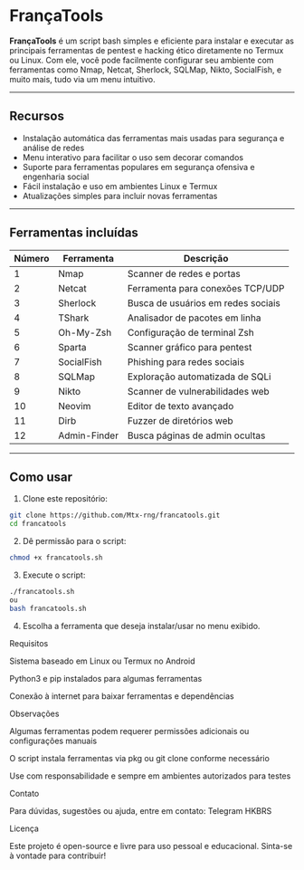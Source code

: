 # FrançaTools

**FrançaTools** é um script bash simples e eficiente para instalar e executar as principais ferramentas de pentest e hacking ético diretamente no Termux ou Linux. Com ele, você pode facilmente configurar seu ambiente com ferramentas como Nmap, Netcat, Sherlock, SQLMap, Nikto, SocialFish, e muito mais, tudo via um menu intuitivo.

---

## Recursos

- Instalação automática das ferramentas mais usadas para segurança e análise de redes  
- Menu interativo para facilitar o uso sem decorar comandos  
- Suporte para ferramentas populares em segurança ofensiva e engenharia social  
- Fácil instalação e uso em ambientes Linux e Termux  
- Atualizações simples para incluir novas ferramentas

---

## Ferramentas incluídas

| Número | Ferramenta        | Descrição                           |
|--------|-------------------|-----------------------------------|
| 1      | Nmap              | Scanner de redes e portas          |
| 2      | Netcat            | Ferramenta para conexões TCP/UDP  |
| 3      | Sherlock          | Busca de usuários em redes sociais |
| 4      | TShark            | Analisador de pacotes em linha    |
| 5      | Oh-My-Zsh         | Configuração de terminal Zsh      |
| 6      | Sparta            | Scanner gráfico para pentest      |
| 7      | SocialFish        | Phishing para redes sociais       |
| 8      | SQLMap            | Exploração automatizada de SQLi   |
| 9      | Nikto             | Scanner de vulnerabilidades web   |
| 10     | Neovim            | Editor de texto avançado           |
| 11     | Dirb              | Fuzzer de diretórios web           |
| 12     | Admin-Finder      | Busca páginas de admin ocultas    |

---

## Como usar

1. Clone este repositório:

```bash
git clone https://github.com/Mtx-rng/francatools.git
cd francatools
```
2. Dê permissão para o script:


```bash
chmod +x francatools.sh
```
3. Execute o script:
```bash
./francatools.sh
ou
bash francatools.sh
```
4. Escolha a ferramenta que deseja instalar/usar no menu exibido.






Requisitos

Sistema baseado em Linux ou Termux no Android

Python3 e pip instalados para algumas ferramentas

Conexão à internet para baixar ferramentas e dependências





Observações

Algumas ferramentas podem requerer permissões adicionais ou configurações manuais

O script instala ferramentas via pkg ou git clone conforme necessário

Use com responsabilidade e sempre em ambientes autorizados para testes





Contato

Para dúvidas, sugestões ou ajuda, entre em contato:
Telegram HKBRS



Licença

Este projeto é open-source e livre para uso pessoal e educacional.
Sinta-se à vontade para contribuir!
